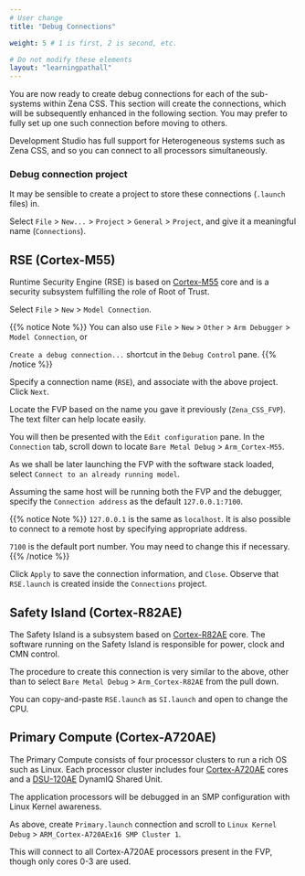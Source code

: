 ```yaml
---
# User change
title: "Debug Connections"

weight: 5 # 1 is first, 2 is second, etc.

# Do not modify these elements
layout: "learningpathall"
---
```


You are now ready to create debug connections for each of the sub-systems within Zena CSS. This section will create the connections, which will be subsequently enhanced in the following section. You may prefer to fully set up one such connection before moving to others.

Development Studio has full support for Heterogeneous systems such as Zena CSS, and so you can connect to all processors simultaneously.

### Debug connection project

It may be sensible to create a project to store these connections (`.launch` files) in.

Select `File` > `New...` > `Project` > `General` > `Project`, and give it a meaningful name (`Connections`).

## RSE (Cortex-M55)

Runtime Security Engine (RSE) is based on [Cortex-M55](https://developer.arm.com/Processors/Cortex-M55) core and is a security subsystem fulfilling the role of Root of Trust.

Select `File` > `New` > `Model Connection`.

{{% notice Note %}}
You can also use `File` > `New` > `Other` > `Arm Debugger` > `Model Connection`, or

`Create a debug connection...` shortcut in the `Debug Control` pane.
{{% /notice %}}

Specify a connection name (`RSE`), and associate with the above project. Click `Next`.

Locate the FVP based on the name you gave it previously (`Zena_CSS_FVP`). The text filter can help locate easily.

You will then be presented with the `Edit configuration` pane. In the `Connection` tab, scroll down to locate `Bare Metal Debug` > `Arm_Cortex-M55`.

As we shall be later launching the FVP with the software stack loaded, select `Connect to an already running model`.

Assuming the same host will be running both the FVP and the debugger, specify the `Connection address` as the default `127.0.0.1:7100`.

{{% notice Note %}}
`127.0.0.1` is the same as `localhost`. It is also possible to connect to a remote host by specifying appropriate address.

`7100` is the default port number. You may need to change this if necessary.
{{% /notice %}}

Click `Apply` to save the connection information, and `Close`. Observe that `RSE.launch` is created inside the `Connections` project.

## Safety Island (Cortex-R82AE)

The Safety Island is a subsystem based on [Cortex-R82AE](https://developer.arm.com/Processors/Cortex-R82AE) core. The software running on the Safety Island is responsible for power, clock and CMN control.

The procedure to create this connection is very similar to the above, other than to select `Bare Metal Debug` > `Arm_Cortex-R82AE` from the pull down.

You can copy-and-paste `RSE.launch` as `SI.launch` and open to change the CPU.

## Primary Compute (Cortex-A720AE)

The Primary Compute consists of four processor clusters to run a rich OS such as Linux. Each processor cluster includes four [Cortex-A720AE](https://developer.arm.com/Processors/Cortex-A720AE) cores and a [DSU-120AE](https://developer.arm.com/Processors/DSU-120AE) DynamIQ Shared Unit.

The application processors will be debugged in an SMP configuration with Linux Kernel awareness.

As above, create `Primary.launch` connection and scroll to `Linux Kernel Debug` > `ARM_Cortex-A720AEx16 SMP Cluster 1`.

This will connect to all Cortex-A720AE processors present in the FVP, though only cores 0-3 are used.
